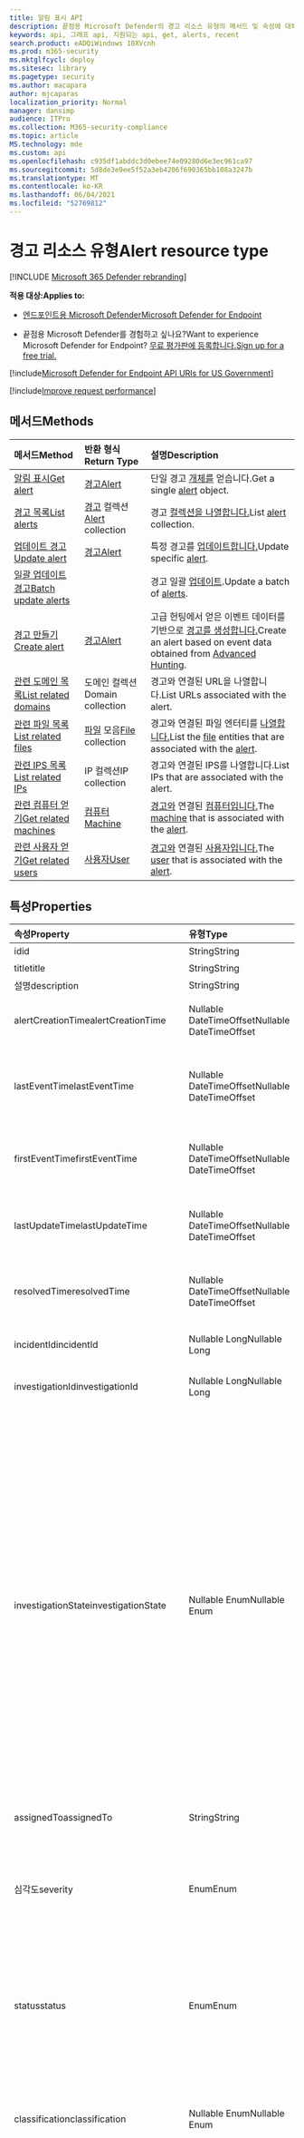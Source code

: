 ```yaml
---
title: 알림 표시 API
description: 끝점용 Microsoft Defender의 경고 리소스 유형의 메서드 및 속성에 대해 자세히 알아보습니다.
keywords: api, 그래프 api, 지원되는 api, get, alerts, recent
search.product: eADQiWindows 10XVcnh
ms.prod: m365-security
ms.mktglfcycl: deploy
ms.sitesec: library
ms.pagetype: security
ms.author: macapara
author: mjcaparas
localization_priority: Normal
manager: dansimp
audience: ITPro
ms.collection: M365-security-compliance
ms.topic: article
MS.technology: mde
ms.custom: api
ms.openlocfilehash: c935df1abddc3d0ebee74e09280d6e3ec961ca97
ms.sourcegitcommit: 5d8de3e9ee5f52a3eb4206f690365bb108a3247b
ms.translationtype: MT
ms.contentlocale: ko-KR
ms.lasthandoff: 06/04/2021
ms.locfileid: "52769812"
---
```

# <a name="alert-resource-type"></a><span data-ttu-id="9e5e7-104">경고 리소스 유형</span><span class="sxs-lookup"><span data-stu-id="9e5e7-104">Alert resource type</span></span>

[!INCLUDE [Microsoft 365 Defender rebranding](../../includes/microsoft-defender.md)]

<span data-ttu-id="9e5e7-105">**적용 대상:**</span><span class="sxs-lookup"><span data-stu-id="9e5e7-105">**Applies to:**</span></span>
- [<span data-ttu-id="9e5e7-106">엔드포인트용 Microsoft Defender</span><span class="sxs-lookup"><span data-stu-id="9e5e7-106">Microsoft Defender for Endpoint</span></span>](https://go.microsoft.com/fwlink/?linkid=2154037)

- <span data-ttu-id="9e5e7-107">끝점용 Microsoft Defender를 경험하고 싶나요?</span><span class="sxs-lookup"><span data-stu-id="9e5e7-107">Want to experience Microsoft Defender for Endpoint?</span></span> [<span data-ttu-id="9e5e7-108">무료 평가판에 등록합니다.</span><span class="sxs-lookup"><span data-stu-id="9e5e7-108">Sign up for a free trial.</span></span>](https://www.microsoft.com/microsoft-365/windows/microsoft-defender-atp?ocid=docs-wdatp-exposedapis-abovefoldlink) 

[!include[Microsoft Defender for Endpoint API URIs for US Government](../../includes/microsoft-defender-api-usgov.md)]

[!include[Improve request performance](../../includes/improve-request-performance.md)]


## <a name="methods"></a><span data-ttu-id="9e5e7-109">메서드</span><span class="sxs-lookup"><span data-stu-id="9e5e7-109">Methods</span></span>

<span data-ttu-id="9e5e7-110">메서드</span><span class="sxs-lookup"><span data-stu-id="9e5e7-110">Method</span></span> |<span data-ttu-id="9e5e7-111">반환 형식</span><span class="sxs-lookup"><span data-stu-id="9e5e7-111">Return Type</span></span> |<span data-ttu-id="9e5e7-112">설명</span><span class="sxs-lookup"><span data-stu-id="9e5e7-112">Description</span></span>
:---|:---|:---
[<span data-ttu-id="9e5e7-113">알림 표시</span><span class="sxs-lookup"><span data-stu-id="9e5e7-113">Get alert</span></span>](get-alert-info-by-id.md) | [<span data-ttu-id="9e5e7-114">경고</span><span class="sxs-lookup"><span data-stu-id="9e5e7-114">Alert</span></span>](alerts.md) | <span data-ttu-id="9e5e7-115">단일 경고 [개체를](alerts.md) 얻습니다.</span><span class="sxs-lookup"><span data-stu-id="9e5e7-115">Get a single [alert](alerts.md) object.</span></span>
[<span data-ttu-id="9e5e7-116">경고 목록</span><span class="sxs-lookup"><span data-stu-id="9e5e7-116">List alerts</span></span>](get-alerts.md) | <span data-ttu-id="9e5e7-117">[경고](alerts.md) 컬렉션</span><span class="sxs-lookup"><span data-stu-id="9e5e7-117">[Alert](alerts.md) collection</span></span> | <span data-ttu-id="9e5e7-118">경고 [컬렉션을 나열합니다.](alerts.md)</span><span class="sxs-lookup"><span data-stu-id="9e5e7-118">List [alert](alerts.md) collection.</span></span>
[<span data-ttu-id="9e5e7-119">업데이트 경고</span><span class="sxs-lookup"><span data-stu-id="9e5e7-119">Update alert</span></span>](update-alert.md) | [<span data-ttu-id="9e5e7-120">경고</span><span class="sxs-lookup"><span data-stu-id="9e5e7-120">Alert</span></span>](alerts.md) | <span data-ttu-id="9e5e7-121">특정 경고를 [업데이트합니다.](alerts.md)</span><span class="sxs-lookup"><span data-stu-id="9e5e7-121">Update specific [alert](alerts.md).</span></span>
[<span data-ttu-id="9e5e7-122">일괄 업데이트 경고</span><span class="sxs-lookup"><span data-stu-id="9e5e7-122">Batch update alerts</span></span>](batch-update-alerts.md) | | <span data-ttu-id="9e5e7-123">경고 일괄 [업데이트](alerts.md).</span><span class="sxs-lookup"><span data-stu-id="9e5e7-123">Update a batch of [alerts](alerts.md).</span></span>
[<span data-ttu-id="9e5e7-124">경고 만들기</span><span class="sxs-lookup"><span data-stu-id="9e5e7-124">Create alert</span></span>](create-alert-by-reference.md)|[<span data-ttu-id="9e5e7-125">경고</span><span class="sxs-lookup"><span data-stu-id="9e5e7-125">Alert</span></span>](alerts.md)|<span data-ttu-id="9e5e7-126">고급 헌팅에서 얻은 이벤트 데이터를 기반으로 [경고를 생성합니다.](run-advanced-query-api.md)</span><span class="sxs-lookup"><span data-stu-id="9e5e7-126">Create an alert based on event data obtained from [Advanced Hunting](run-advanced-query-api.md).</span></span>
[<span data-ttu-id="9e5e7-127">관련 도메인 목록</span><span class="sxs-lookup"><span data-stu-id="9e5e7-127">List related domains</span></span>](get-alert-related-domain-info.md)|<span data-ttu-id="9e5e7-128">도메인 컬렉션</span><span class="sxs-lookup"><span data-stu-id="9e5e7-128">Domain collection</span></span>| <span data-ttu-id="9e5e7-129">경고와 연결된 URL을 나열합니다.</span><span class="sxs-lookup"><span data-stu-id="9e5e7-129">List URLs associated with the alert.</span></span>
[<span data-ttu-id="9e5e7-130">관련 파일 목록</span><span class="sxs-lookup"><span data-stu-id="9e5e7-130">List related files</span></span>](get-alert-related-files-info.md) | <span data-ttu-id="9e5e7-131">[파일](files.md) 모음</span><span class="sxs-lookup"><span data-stu-id="9e5e7-131">[File](files.md) collection</span></span> |  <span data-ttu-id="9e5e7-132">경고와 [](files.md) 연결된 파일 엔터티를 [나열합니다.](alerts.md)</span><span class="sxs-lookup"><span data-stu-id="9e5e7-132">List the [file](files.md) entities that are associated with the [alert](alerts.md).</span></span>
[<span data-ttu-id="9e5e7-133">관련 IPS 목록</span><span class="sxs-lookup"><span data-stu-id="9e5e7-133">List related IPs</span></span>](get-alert-related-ip-info.md) | <span data-ttu-id="9e5e7-134">IP 컬렉션</span><span class="sxs-lookup"><span data-stu-id="9e5e7-134">IP collection</span></span> | <span data-ttu-id="9e5e7-135">경고와 연결된 IPS를 나열합니다.</span><span class="sxs-lookup"><span data-stu-id="9e5e7-135">List IPs that are associated with the alert.</span></span>
[<span data-ttu-id="9e5e7-136">관련 컴퓨터 얻기</span><span class="sxs-lookup"><span data-stu-id="9e5e7-136">Get related machines</span></span>](get-alert-related-machine-info.md) | [<span data-ttu-id="9e5e7-137">컴퓨터</span><span class="sxs-lookup"><span data-stu-id="9e5e7-137">Machine</span></span>](machine.md) | <span data-ttu-id="9e5e7-138">[경고와](machine.md) 연결된 [컴퓨터입니다.](alerts.md)</span><span class="sxs-lookup"><span data-stu-id="9e5e7-138">The [machine](machine.md) that is associated with the [alert](alerts.md).</span></span>
[<span data-ttu-id="9e5e7-139">관련 사용자 얻기</span><span class="sxs-lookup"><span data-stu-id="9e5e7-139">Get related users</span></span>](get-alert-related-user-info.md) | [<span data-ttu-id="9e5e7-140">사용자</span><span class="sxs-lookup"><span data-stu-id="9e5e7-140">User</span></span>](user.md) | <span data-ttu-id="9e5e7-141">[경고와](user.md) 연결된 [사용자입니다.](alerts.md)</span><span class="sxs-lookup"><span data-stu-id="9e5e7-141">The [user](user.md) that is associated with the [alert](alerts.md).</span></span>


## <a name="properties"></a><span data-ttu-id="9e5e7-142">특성</span><span class="sxs-lookup"><span data-stu-id="9e5e7-142">Properties</span></span>

<span data-ttu-id="9e5e7-143">속성</span><span class="sxs-lookup"><span data-stu-id="9e5e7-143">Property</span></span> |    <span data-ttu-id="9e5e7-144">유형</span><span class="sxs-lookup"><span data-stu-id="9e5e7-144">Type</span></span>    |    <span data-ttu-id="9e5e7-145">설명</span><span class="sxs-lookup"><span data-stu-id="9e5e7-145">Description</span></span>
:---|:---|:---
<span data-ttu-id="9e5e7-146">id</span><span class="sxs-lookup"><span data-stu-id="9e5e7-146">id</span></span> | <span data-ttu-id="9e5e7-147">String</span><span class="sxs-lookup"><span data-stu-id="9e5e7-147">String</span></span> | <span data-ttu-id="9e5e7-148">경고 ID입니다.</span><span class="sxs-lookup"><span data-stu-id="9e5e7-148">Alert ID.</span></span>
<span data-ttu-id="9e5e7-149">title</span><span class="sxs-lookup"><span data-stu-id="9e5e7-149">title</span></span> | <span data-ttu-id="9e5e7-150">String</span><span class="sxs-lookup"><span data-stu-id="9e5e7-150">String</span></span> | <span data-ttu-id="9e5e7-151">경고 제목.</span><span class="sxs-lookup"><span data-stu-id="9e5e7-151">Alert title.</span></span>
<span data-ttu-id="9e5e7-152">설명</span><span class="sxs-lookup"><span data-stu-id="9e5e7-152">description</span></span> | <span data-ttu-id="9e5e7-153">String</span><span class="sxs-lookup"><span data-stu-id="9e5e7-153">String</span></span> | <span data-ttu-id="9e5e7-154">경고 설명.</span><span class="sxs-lookup"><span data-stu-id="9e5e7-154">Alert description.</span></span>
<span data-ttu-id="9e5e7-155">alertCreationTime</span><span class="sxs-lookup"><span data-stu-id="9e5e7-155">alertCreationTime</span></span> | <span data-ttu-id="9e5e7-156">Nullable DateTimeOffset</span><span class="sxs-lookup"><span data-stu-id="9e5e7-156">Nullable DateTimeOffset</span></span> | <span data-ttu-id="9e5e7-157">경고가 만들어진 날짜 및 시간(UTC)입니다.</span><span class="sxs-lookup"><span data-stu-id="9e5e7-157">The date and time (in UTC) the alert was created.</span></span>
<span data-ttu-id="9e5e7-158">lastEventTime</span><span class="sxs-lookup"><span data-stu-id="9e5e7-158">lastEventTime</span></span> | <span data-ttu-id="9e5e7-159">Nullable DateTimeOffset</span><span class="sxs-lookup"><span data-stu-id="9e5e7-159">Nullable DateTimeOffset</span></span> | <span data-ttu-id="9e5e7-160">동일한 장치에서 경고를 트리거한 이벤트의 마지막 발생입니다.</span><span class="sxs-lookup"><span data-stu-id="9e5e7-160">The last occurrence of the event that triggered the alert on the same device.</span></span>
<span data-ttu-id="9e5e7-161">firstEventTime</span><span class="sxs-lookup"><span data-stu-id="9e5e7-161">firstEventTime</span></span> | <span data-ttu-id="9e5e7-162">Nullable DateTimeOffset</span><span class="sxs-lookup"><span data-stu-id="9e5e7-162">Nullable DateTimeOffset</span></span> | <span data-ttu-id="9e5e7-163">해당 디바이스에서 경고를 트리거한 이벤트의 첫 번째 발생입니다.</span><span class="sxs-lookup"><span data-stu-id="9e5e7-163">The first occurrence of the event that triggered the alert on that device.</span></span>
<span data-ttu-id="9e5e7-164">lastUpdateTime</span><span class="sxs-lookup"><span data-stu-id="9e5e7-164">lastUpdateTime</span></span> | <span data-ttu-id="9e5e7-165">Nullable DateTimeOffset</span><span class="sxs-lookup"><span data-stu-id="9e5e7-165">Nullable DateTimeOffset</span></span> | <span data-ttu-id="9e5e7-166">경고가 마지막으로 업데이트된 날짜 및 시간(UTC)입니다.</span><span class="sxs-lookup"><span data-stu-id="9e5e7-166">The date and time (in UTC) the alert was last updated.</span></span>
<span data-ttu-id="9e5e7-167">resolvedTime</span><span class="sxs-lookup"><span data-stu-id="9e5e7-167">resolvedTime</span></span> | <span data-ttu-id="9e5e7-168">Nullable DateTimeOffset</span><span class="sxs-lookup"><span data-stu-id="9e5e7-168">Nullable DateTimeOffset</span></span> | <span data-ttu-id="9e5e7-169">경고 상태가 '해결'으로 변경된 날짜 및 시간입니다.</span><span class="sxs-lookup"><span data-stu-id="9e5e7-169">The date and time in which the status of the alert was changed to 'Resolved'.</span></span>
<span data-ttu-id="9e5e7-170">incidentId</span><span class="sxs-lookup"><span data-stu-id="9e5e7-170">incidentId</span></span> | <span data-ttu-id="9e5e7-171">Nullable Long</span><span class="sxs-lookup"><span data-stu-id="9e5e7-171">Nullable Long</span></span> | <span data-ttu-id="9e5e7-172">경고의 [인시던트](view-incidents-queue.md) ID입니다.</span><span class="sxs-lookup"><span data-stu-id="9e5e7-172">The [Incident](view-incidents-queue.md) ID of the Alert.</span></span>
<span data-ttu-id="9e5e7-173">investigationId</span><span class="sxs-lookup"><span data-stu-id="9e5e7-173">investigationId</span></span> | <span data-ttu-id="9e5e7-174">Nullable Long</span><span class="sxs-lookup"><span data-stu-id="9e5e7-174">Nullable Long</span></span> | <span data-ttu-id="9e5e7-175">[경고와](automated-investigations.md) 관련된 조사 ID입니다.</span><span class="sxs-lookup"><span data-stu-id="9e5e7-175">The [Investigation](automated-investigations.md) ID related to the Alert.</span></span>
<span data-ttu-id="9e5e7-176">investigationState</span><span class="sxs-lookup"><span data-stu-id="9e5e7-176">investigationState</span></span> | <span data-ttu-id="9e5e7-177">Nullable Enum</span><span class="sxs-lookup"><span data-stu-id="9e5e7-177">Nullable Enum</span></span> | <span data-ttu-id="9e5e7-178">조사의 현재 [상태입니다.](automated-investigations.md)</span><span class="sxs-lookup"><span data-stu-id="9e5e7-178">The current state of the [Investigation](automated-investigations.md).</span></span> <span data-ttu-id="9e5e7-179">가능한 값은 '알 수 없음', 'Terminated', 'SuccessfullyRemediated', 'Benign', 'Failed', 'PartiallyRemediated', 'Running', 'PendingApproval', 'PendingResource', 'PartiallyInvestigated', 'TerminatedByUser', 'TerminatedBySystem', 'Queued', 'InnerFailure', 'PreexistingAlert', 'UnsupportedOs', 'UnsupportedAlertType', 'SuppressedAlert'.</span><span class="sxs-lookup"><span data-stu-id="9e5e7-179">Possible values are: 'Unknown', 'Terminated', 'SuccessfullyRemediated', 'Benign', 'Failed', 'PartiallyRemediated', 'Running', 'PendingApproval', 'PendingResource', 'PartiallyInvestigated', 'TerminatedByUser', 'TerminatedBySystem', 'Queued', 'InnerFailure', 'PreexistingAlert', 'UnsupportedOs', 'UnsupportedAlertType', 'SuppressedAlert'.</span></span>
<span data-ttu-id="9e5e7-180">assignedTo</span><span class="sxs-lookup"><span data-stu-id="9e5e7-180">assignedTo</span></span> | <span data-ttu-id="9e5e7-181">String</span><span class="sxs-lookup"><span data-stu-id="9e5e7-181">String</span></span> | <span data-ttu-id="9e5e7-182">경고의 소유자입니다.</span><span class="sxs-lookup"><span data-stu-id="9e5e7-182">Owner of the alert.</span></span>
<span data-ttu-id="9e5e7-183">심각도</span><span class="sxs-lookup"><span data-stu-id="9e5e7-183">severity</span></span> | <span data-ttu-id="9e5e7-184">Enum</span><span class="sxs-lookup"><span data-stu-id="9e5e7-184">Enum</span></span> | <span data-ttu-id="9e5e7-185">경고의 심각도입니다.</span><span class="sxs-lookup"><span data-stu-id="9e5e7-185">Severity of the alert.</span></span> <span data-ttu-id="9e5e7-186">가능한 값은 'UnSpecified', 'Informational', 'Low', 'Medium' 및 'High'입니다.</span><span class="sxs-lookup"><span data-stu-id="9e5e7-186">Possible values are: 'UnSpecified', 'Informational', 'Low', 'Medium' and 'High'.</span></span>
<span data-ttu-id="9e5e7-187">status</span><span class="sxs-lookup"><span data-stu-id="9e5e7-187">status</span></span> | <span data-ttu-id="9e5e7-188">Enum</span><span class="sxs-lookup"><span data-stu-id="9e5e7-188">Enum</span></span> | <span data-ttu-id="9e5e7-189">경고의 현재 상태를 지정합니다.</span><span class="sxs-lookup"><span data-stu-id="9e5e7-189">Specifies the current status of the alert.</span></span> <span data-ttu-id="9e5e7-190">가능한 값은 '알 수 없음', '신규', 'InProgress' 및 'Resolved'입니다.</span><span class="sxs-lookup"><span data-stu-id="9e5e7-190">Possible values are: 'Unknown', 'New', 'InProgress' and 'Resolved'.</span></span>
<span data-ttu-id="9e5e7-191">classification</span><span class="sxs-lookup"><span data-stu-id="9e5e7-191">classification</span></span> | <span data-ttu-id="9e5e7-192">Nullable Enum</span><span class="sxs-lookup"><span data-stu-id="9e5e7-192">Nullable Enum</span></span> | <span data-ttu-id="9e5e7-193">경고 사양입니다.</span><span class="sxs-lookup"><span data-stu-id="9e5e7-193">Specification of the alert.</span></span> <span data-ttu-id="9e5e7-194">가능한 값은 '알 수 없음', 'FalsePositive', 'TruePositive'입니다.</span><span class="sxs-lookup"><span data-stu-id="9e5e7-194">Possible values are: 'Unknown', 'FalsePositive', 'TruePositive'.</span></span>
<span data-ttu-id="9e5e7-195">determination</span><span class="sxs-lookup"><span data-stu-id="9e5e7-195">determination</span></span> | <span data-ttu-id="9e5e7-196">Nullable Enum</span><span class="sxs-lookup"><span data-stu-id="9e5e7-196">Nullable Enum</span></span> | <span data-ttu-id="9e5e7-197">경고 결정</span><span class="sxs-lookup"><span data-stu-id="9e5e7-197">Specifies the determination of the alert.</span></span> <span data-ttu-id="9e5e7-198">가능한 값은 'NotAvailable', 'Apt', 'Malware', 'SecurityPersonnel', 'SecurityTesting', 'UnwantedSoftware', 'Other'입니다.</span><span class="sxs-lookup"><span data-stu-id="9e5e7-198">Possible values are: 'NotAvailable', 'Apt', 'Malware', 'SecurityPersonnel', 'SecurityTesting', 'UnwantedSoftware', 'Other'.</span></span>
<span data-ttu-id="9e5e7-199">category</span><span class="sxs-lookup"><span data-stu-id="9e5e7-199">category</span></span>| <span data-ttu-id="9e5e7-200">String</span><span class="sxs-lookup"><span data-stu-id="9e5e7-200">String</span></span> | <span data-ttu-id="9e5e7-201">경고 범주입니다.</span><span class="sxs-lookup"><span data-stu-id="9e5e7-201">Category of the alert.</span></span>
<span data-ttu-id="9e5e7-202">detectionSource</span><span class="sxs-lookup"><span data-stu-id="9e5e7-202">detectionSource</span></span> | <span data-ttu-id="9e5e7-203">String</span><span class="sxs-lookup"><span data-stu-id="9e5e7-203">String</span></span> | <span data-ttu-id="9e5e7-204">검색 원본.</span><span class="sxs-lookup"><span data-stu-id="9e5e7-204">Detection source.</span></span>
<span data-ttu-id="9e5e7-205">threatFamilyName</span><span class="sxs-lookup"><span data-stu-id="9e5e7-205">threatFamilyName</span></span> | <span data-ttu-id="9e5e7-206">String</span><span class="sxs-lookup"><span data-stu-id="9e5e7-206">String</span></span> | <span data-ttu-id="9e5e7-207">위협 패밀리.</span><span class="sxs-lookup"><span data-stu-id="9e5e7-207">Threat family.</span></span>
<span data-ttu-id="9e5e7-208">threatName</span><span class="sxs-lookup"><span data-stu-id="9e5e7-208">threatName</span></span> | <span data-ttu-id="9e5e7-209">String</span><span class="sxs-lookup"><span data-stu-id="9e5e7-209">String</span></span> | <span data-ttu-id="9e5e7-210">위협 이름입니다.</span><span class="sxs-lookup"><span data-stu-id="9e5e7-210">Threat name.</span></span>
<span data-ttu-id="9e5e7-211">machineId</span><span class="sxs-lookup"><span data-stu-id="9e5e7-211">machineId</span></span> | <span data-ttu-id="9e5e7-212">String</span><span class="sxs-lookup"><span data-stu-id="9e5e7-212">String</span></span> | <span data-ttu-id="9e5e7-213">경고와 [연결된](machine.md) 컴퓨터 엔터티의 ID입니다.</span><span class="sxs-lookup"><span data-stu-id="9e5e7-213">ID of a [machine](machine.md) entity that is associated with the alert.</span></span>
<span data-ttu-id="9e5e7-214">computerDnsName</span><span class="sxs-lookup"><span data-stu-id="9e5e7-214">computerDnsName</span></span> | <span data-ttu-id="9e5e7-215">String</span><span class="sxs-lookup"><span data-stu-id="9e5e7-215">String</span></span> | <span data-ttu-id="9e5e7-216">[컴퓨터의](machine.md) 정식 이름입니다.</span><span class="sxs-lookup"><span data-stu-id="9e5e7-216">[machine](machine.md) fully qualified name.</span></span>
<span data-ttu-id="9e5e7-217">aadTenantId</span><span class="sxs-lookup"><span data-stu-id="9e5e7-217">aadTenantId</span></span> | <span data-ttu-id="9e5e7-218">String</span><span class="sxs-lookup"><span data-stu-id="9e5e7-218">String</span></span> | <span data-ttu-id="9e5e7-219">Azure Active Directory ID입니다.</span><span class="sxs-lookup"><span data-stu-id="9e5e7-219">The Azure Active Directory ID.</span></span>
<span data-ttu-id="9e5e7-220">detectorId</span><span class="sxs-lookup"><span data-stu-id="9e5e7-220">detectorId</span></span> | <span data-ttu-id="9e5e7-221">String</span><span class="sxs-lookup"><span data-stu-id="9e5e7-221">String</span></span> | <span data-ttu-id="9e5e7-222">경고를 트리거한 감지기 ID입니다.</span><span class="sxs-lookup"><span data-stu-id="9e5e7-222">The ID of the detector that triggered the alert.</span></span>
<span data-ttu-id="9e5e7-223">설명</span><span class="sxs-lookup"><span data-stu-id="9e5e7-223">comments</span></span> | <span data-ttu-id="9e5e7-224">경고 설명 목록</span><span class="sxs-lookup"><span data-stu-id="9e5e7-224">List of Alert comments</span></span> | <span data-ttu-id="9e5e7-225">Alert Comment 개체에는 주석 문자열, createdBy 문자열 및 createTime 날짜 시간이 포함되어 있습니다.</span><span class="sxs-lookup"><span data-stu-id="9e5e7-225">Alert Comment object contains: comment string, createdBy string and createTime date time.</span></span>
<span data-ttu-id="9e5e7-226">증거</span><span class="sxs-lookup"><span data-stu-id="9e5e7-226">Evidence</span></span> | <span data-ttu-id="9e5e7-227">경고 증거 목록</span><span class="sxs-lookup"><span data-stu-id="9e5e7-227">List of Alert evidence</span></span> | <span data-ttu-id="9e5e7-228">경고와 관련된 증거입니다.</span><span class="sxs-lookup"><span data-stu-id="9e5e7-228">Evidence related to the alert.</span></span> <span data-ttu-id="9e5e7-229">아래 예제를 참조하세요.</span><span class="sxs-lookup"><span data-stu-id="9e5e7-229">See example below.</span></span>

### <a name="response-example-for-getting-single-alert"></a><span data-ttu-id="9e5e7-230">단일 경고를 표시하는 응답 예:</span><span class="sxs-lookup"><span data-stu-id="9e5e7-230">Response example for getting single alert:</span></span>

```http
GET https://api.securitycenter.microsoft.com/api/alerts/da637472900382838869_1364969609
```

```json
{
    "id": "da637472900382838869_1364969609",
    "incidentId": 1126093,
    "investigationId": null,
    "assignedTo": null,
    "severity": "Low",
    "status": "New",
    "classification": null,
    "determination": null,
    "investigationState": "Queued",
    "detectionSource": "WindowsDefenderAtp",
    "detectorId": "17e10bbc-3a68-474a-8aad-faef14d43952",
    "category": "Execution",
    "threatFamilyName": null,
    "title": "Low-reputation arbitrary code executed by signed executable",
    "description": "Binaries signed by Microsoft can be used to run low-reputation arbitrary code. This technique hides the execution of malicious code within a trusted process. As a result, the trusted process might exhibit suspicious behaviors, such as opening a listening port or connecting to a command-and-control (C&C) server.",
    "alertCreationTime": "2021-01-26T20:33:57.7220239Z",
    "firstEventTime": "2021-01-26T20:31:32.9562661Z",
    "lastEventTime": "2021-01-26T20:31:33.0577322Z",
    "lastUpdateTime": "2021-01-26T20:33:59.2Z",
    "resolvedTime": null,
    "machineId": "111e6dd8c833c8a052ea231ec1b19adaf497b625",
    "computerDnsName": "temp123.middleeast.corp.microsoft.com",
    "rbacGroupName": "A",
    "aadTenantId": "a839b112-1253-6432-9bf6-94542403f21c",
    "threatName": null,
    "mitreTechniques": [
        "T1064",
        "T1085",
        "T1220"
    ],
    "relatedUser": {
        "userName": "temp123",
        "domainName": "MIDDLEEAST"
    },
    "comments": [
        {
            "comment": "test comment for docs",
            "createdBy": "secop123@contoso.com",
            "createdTime": "2021-01-26T01:00:37.8404534Z"
        }
    ],
    "evidence": [
        {
            "entityType": "User",
            "evidenceCreationTime": "2021-01-26T20:33:58.42Z",
            "sha1": null,
            "sha256": null,
            "fileName": null,
            "filePath": null,
            "processId": null,
            "processCommandLine": null,
            "processCreationTime": null,
            "parentProcessId": null,
            "parentProcessCreationTime": null,
            "parentProcessFileName": null,
            "parentProcessFilePath": null,
            "ipAddress": null,
            "url": null,
            "registryKey": null,
            "registryHive": null,
            "registryValueType": null,
            "registryValue": null,
            "accountName": "eranb",
            "domainName": "MIDDLEEAST",
            "userSid": "S-1-5-21-11111607-1111760036-109187956-75141",
            "aadUserId": "11118379-2a59-1111-ac3c-a51eb4a3c627",
            "userPrincipalName": "temp123@microsoft.com",
            "detectionStatus": null
        },
        {
            "entityType": "Process",
            "evidenceCreationTime": "2021-01-26T20:33:58.6133333Z",
            "sha1": "ff836cfb1af40252bd2a2ea843032e99a5b262ed",
            "sha256": "a4752c71d81afd3d5865d24ddb11a6b0c615062fcc448d24050c2172d2cbccd6",
            "fileName": "rundll32.exe",
            "filePath": "C:\\Windows\\SysWOW64",
            "processId": 3276,
            "processCommandLine": "rundll32.exe  c:\\temp\\suspicious.dll,RepeatAfterMe",
            "processCreationTime": "2021-01-26T20:31:32.9581596Z",
            "parentProcessId": 8420,
            "parentProcessCreationTime": "2021-01-26T20:31:32.9004163Z",
            "parentProcessFileName": "rundll32.exe",
            "parentProcessFilePath": "C:\\Windows\\System32",
            "ipAddress": null,
            "url": null,
            "registryKey": null,
            "registryHive": null,
            "registryValueType": null,
            "registryValue": null,
            "accountName": null,
            "domainName": null,
            "userSid": null,
            "aadUserId": null,
            "userPrincipalName": null,
            "detectionStatus": "Detected"
        },
        {
            "entityType": "File",
            "evidenceCreationTime": "2021-01-26T20:33:58.42Z",
            "sha1": "8563f95b2f8a284fc99da44500cd51a77c1ff36c",
            "sha256": "dc0ade0c95d6db98882bc8fa6707e64353cd6f7767ff48d6a81a6c2aef21c608",
            "fileName": "suspicious.dll",
            "filePath": "c:\\temp",
            "processId": null,
            "processCommandLine": null,
            "processCreationTime": null,
            "parentProcessId": null,
            "parentProcessCreationTime": null,
            "parentProcessFileName": null,
            "parentProcessFilePath": null,
            "ipAddress": null,
            "url": null,
            "registryKey": null,
            "registryHive": null,
            "registryValueType": null,
            "registryValue": null,
            "accountName": null,
            "domainName": null,
            "userSid": null,
            "aadUserId": null,
            "userPrincipalName": null,
            "detectionStatus": "Detected"
        }
    ]
}
```
